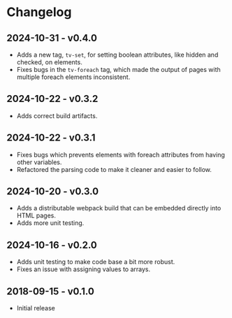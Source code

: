 Changelog
=========
2024-10-31 - v0.4.0
-------------------
- Adds a new tag, `tv-set`, for setting boolean attributes, like hidden and checked, on elements.
- Fixes bugs in the `tv-foreach` tag, which made the output of pages with multiple foreach elements inconsistent.

2024-10-22 - v0.3.2
-------------------
- Adds correct build artifacts.

2024-10-22 - v0.3.1
-------------------
- Fixes bugs which prevents elements with foreach attributes from having other variables.
- Refactored the parsing code to make it cleaner and easier to follow.

2024-10-20 - v0.3.0
-------------------
- Adds a distributable webpack build that can be embedded directly into HTML pages.
- Adds more unit testing.

2024-10-16 - v0.2.0
-------------------
- Adds unit testing to make code base a bit more robust.
- Fixes an issue with assigning values to arrays.

2018-09-15 - v0.1.0
-------------------
- Initial release